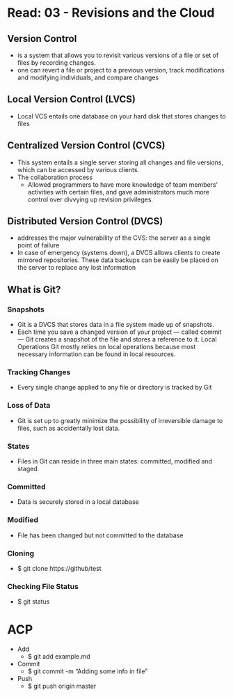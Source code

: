 # Read: 03 - Revisions and the Cloud

## Version Control

- is a system that allows you to revisit various versions of a file or set of files by recording changes.
- one can revert a file or project to a previous version, track modifications and modifying individuals, and compare changes

## Local Version Control (LVCS)

- Local VCS entails one database on your hard disk that stores changes to files

## Centralized Version Control (CVCS)

- This system entails a single server storing all changes and file versions, which can be accessed by various clients.
- The collaboration process
    - Allowed programmers to have more knowledge of team members’ activities with certain files, and gave administrators much more control over divvying up revision privileges.

## Distributed Version Control (DVCS)

- addresses the major vulnerability of the CVS: the server as a single point of failure
- In case of emergency (systems down), a DVCS allows clients to create mirrored repositories. These data backups can be easily be placed on the server to replace any lost information

## What is Git?

### Snapshots

- Git is a DVCS that stores data in a file system made up of snapshots. 
- Each time you save a changed version of your project — called commit — Git creates a snapshot of the file and stores a reference to it.
Local Operations
Git mostly relies on local operations because most necessary information can be found in local resources.

### Tracking Changes

- Every single change applied to any file or directory is tracked by Git

### Loss of Data

- Git is set up to greatly minimize the possibility of irreversible damage to files, such as accidentally lost data.

### States

- Files in Git can reside in three main states: committed, modified and staged.

### Committed

- Data is securely stored in a local database

### Modified

- File has been changed but not committed to the database

### Cloning

- $ git clone https://github/test

### Checking File Status

- $ git status

# ACP

- Add
    - $ git add example.md
- Commit
    - $ git commit -m “Adding some info in file”
- Push
    - $ git push origin master
